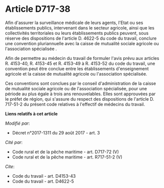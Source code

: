 # Article D717-38

Afin d'assurer la surveillance médicale de leurs agents, l'Etat ou ses établissements publics, intervenant dans le secteur
agricole, ainsi que les collectivités territoriales ou leurs établissements publics peuvent, sous réserve des dispositions de
l'article D. 4622-5 du code du travail, conclure une convention pluriannuelle avec la caisse de mutualité sociale agricole ou
l'association spécialisée .

Afin de permettre au médecin du travail de formuler l'avis prévu aux articles R. 4153-40, R. 4153-45 et R. 4153-49 à R.
4153-52 du code du travail, une convention peut être conclue entre les établissements d'enseignement agricole et la caisse de
mutualité agricole ou l'association spécialisée.

Ces conventions sont conclues par le conseil d'administration de la caisse de mutualité sociale agricole ou de l'association
spécialisée, pour une période au plus égale à trois ans renouvelables. Elles sont approuvées par le préfet de région, qui
s'assure du respect des dispositions de l'article D. 717-51-2 du présent code relatives à l'effectif de médecins du travail.

**Liens relatifs à cet article**

_Modifié par_:

  - Décret n°2017-1311 du 29 août 2017 - art. 3

_Cité par_:

  - Code rural et de la pêche maritime - art. D717-72 (V)
  - Code rural et de la pêche maritime - art. R717-51-2 (V)

_Cite_:

  - Code du travail - art. D4153-43
  - Code du travail - art. D4622-5

